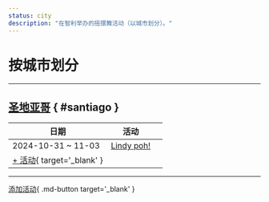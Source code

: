 ```yaml
---
status: city
description: "在智利举办的摇摆舞活动（以城市划分）。"
---
```


# 按城市划分

---

## <a id=santiago></a>[圣地亚哥](#santiago) { #santiago }

| 日期 | 活动 | |
| --- | --- | --- |
| 2024-10-31 ~ 11-03 | [Lindy poh!](lindy-poh-2024.md) |  |
| [+ 活动](https://github.com/swingdance/events/issues/new?assignees=&labels=add+event&projects=&template=02-add_entity.yml&title=%5B2025%2Fcl%5D%20%3CName%3E&region=cl&province=Santiago&city=Santiago&org_id=&date_starts=2025-&date_ends=2025-){ target='_blank' }

---

[添加活动](https://github.com/swingdance/events/issues/new?assignees=&labels=add+event&projects=&template=02-add_entity.yml&title=%5Bcl%5D%20%3CName%3E&region=cl&province=&city=&org_id=2025){ .md-button target='_blank' }
